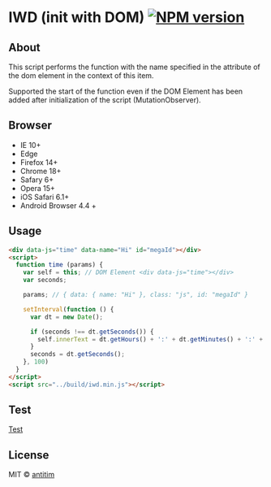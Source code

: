 # IWD (init with DOM) [![NPM version][npm-image]][npm-url]
## About

This script performs the function with the name specified in the attribute of the dom element in the context of this item.

Supported the start of the function even if the DOM Element has been added after initialization of the script (MutationObserver).

## Browser
- IE 10+
- Edge
- Firefox 14+
- Chrome 18+
- Safary 6+
- Opera 15+
- iOS Safari 6.1+
- Android Browser 4.4 +


## Usage

```html
<div data-js="time" data-name="Hi" id="megaId"></div>
<script>
  function time (params) {
    var self = this; // DOM Element <div data-js="time"></div>
    var seconds;

    params; // { data: { name: "Hi" }, class: "js", id: "megaId" }

    setInterval(function () {
      var dt = new Date();

      if (seconds !== dt.getSeconds()) {
        self.innerText = dt.getHours() + ':' + dt.getMinutes() + ':' + dt.getSeconds();
      }
      seconds = dt.getSeconds();
    }, 100)
  }
</script>
<script src="../build/iwd.min.js"></script>
```
## Test

[Test](https://antitim.github.io/iwd/test/index.html)

## License

MIT © [antitim](http://vk.com/antitim)


[npm-image]: https://badge.fury.io/js/init-with-dom.svg
[npm-url]: https://npmjs.org/package/init-with-dom
